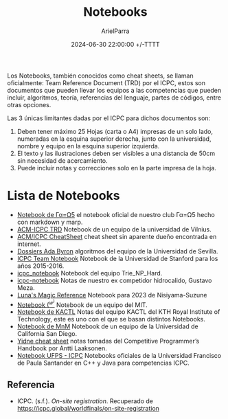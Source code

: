 ﻿---
title: Notebooks
description: Notas de varios equipos competidores en el ICPC
date: 2024-06-30 22:00:00 +/-TTTT
categories: [Recursos]
author: ArielParra 
tags: [recomendaciones]
pin: false
mermaid: false
image:
---

Los Notebooks, también conocidos como cheat sheets, se llaman oficialmente: Team Reference Document (TRD) por el ICPC, estos son documentos que pueden llevar los equipos a las competencias que pueden incluir, algoritmos, teoría, referencias del lenguaje, partes de códigos, entre otras opciones. 

Las 3 únicas limitantes dadas por el ICPC para dichos documentos son:

1. Deben tener máximo 25 Hojas (carta o A4) impresas de un solo lado, numeradas en la esquina superior derecha, junto con la universidad, nombre y equipo en la esquina superior izquierda.
1. El texto y las ilustraciones deben ser visibles a una distancia de 50cm sin necesidad de acercamiento.  
1. Puede incluir notas y correcciones solo en la parte impresa de la hoja. 


# Lista de Notebooks 

- [Notebook de Γα=Ω5](https://github.com/CPC-GALLOS/Notebook) el notebook oficial de nuestro club Γα=Ω5 hecho con markdown y marp.
- [ACM-ICPC TRD](https://github.com/vstrimaitis/acm-icpc-trd/blob/master/vu-acm-icpc-trd.pdf) Notebook de un equipo de la universidad de Vilnius.
- [ACM/ICPC CheatSheet](https://dl.icdst.org/pdfs/files3/f27f274cd4c7d0689d21673146af430c.pdf) cheat sheet sin aparente dueño encontrada en internet.
- [Dossiers Ada Byron](https://drive.google.com/drive/folders/1gVbbBqoXZVdiHzKL-xVqC8kDMrckxZLl?usp=sharing) algoritmos del equipo de la Universidad de Sevilla.
- [ICPC Team Notebook](https://cs.stanford.edu/group/acm/oldsite/SLPC/notebook.pdf) Notebook de la Universidad de Stanford para los años 2015-2016.
- [icpc_notebook](https://github.com/abdullah768/icpc_notebook/blob/master/Trie_NP_Hard_Notebook.pdf) Notebook del equipo Trie_NP_Hard.
- [icpc-notebook](https://github.com/GustavoMeza/icpc-notebook) Notas de nuestro ex competidor hidrocalido, Gustavo Meza.
- [Luna's Magic Reference](https://github.com/Nisiyama-Suzune/LMR/blob/master/main.pdf) Notebook para 2023 de Nisiyama-Suzune 
- [Notebook $(^w^)$](https://github.com/bqi343/cp-notebook/blob/master/Implementations/kactl.pdf) Notebook de un equipo del MIT.
- [Notebook de KACTL](https://github.com/kth-competitive-programming/kactl/blob/main/kactl.pdf) Notas del equipo KACTL del KTH Royal Institute of Technology, este es uno con el que se basan distintos Notebooks.
- [Notebook de MnM](https://github.com/nalinbhardwaj/icpc-notebook/blob/master/kactl.pdf) Notebook de un equipo de la Universidad de California San Diego.
- [Yidne cheat sheet](https://cheatography.com/yidne/cheat-sheets/icpc-compitative-programming-cheat-sheet/) notas tomadas del Competitive Programmer’s Handbook por Antti Laaksonen.
- [Notebook UFPS - ICPC](https://github.com/ProgramacionCompetitivaUFPS/notebook) Notebooks oficiales de la Universidad Francisco de Paula Santander en C++ y Java para competencias ICPC.


## Referencia

- ICPC. (s.f.). *On-site registration*. Recuperado de <https://icpc.global/worldfinals/on-site-registration>
